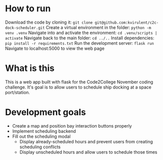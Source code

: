 # How to run
Download the code by cloning it: ``git clone git@github.com:kvirulent/c2c-dock-scheduler.git``
Create a virtual environment in the folder: ``python -m venv .venv``
Navigate into and activate the environment: ``cd .venv/scripts | activate``
Navigate back to the main folder: ``cd ../..``
Install dependencies: ``pip install -r requirements.txt``
Run the development server: ``flask run``
Navigate to localhost:5000 to view the web page

# What is this
This is a web app built with flask for the Code2College November coding challenge. 
It's goal is to allow users to schedule ship docking at a space port/station.

# Development goals
- Create a map and position bay interaction buttons properly
- Implement scheduling backend
- Fill out the scheduling modal
  - Display already-scheduled hours and prevent users from creating scheduling conflicts
  - Display unscheduled hours and allow users to schedule those times
